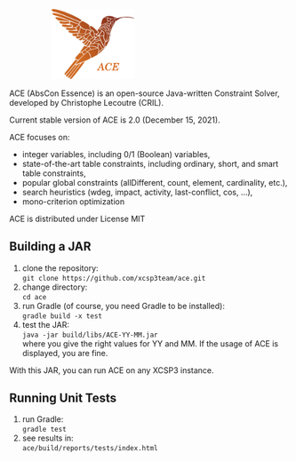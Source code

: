
<div id="logo" style="margin-left:2cm">
<img width="35%" src="src/main/resources/logoAce.png" alt="logo"/>
</div>

ACE (AbsCon Essence) is an open-source Java-written Constraint Solver, developed by Christophe Lecoutre (CRIL).

Current stable version of ACE is 2.0 (December 15, 2021).

ACE focuses on:
- integer variables, including 0/1 (Boolean) variables,
- state-of-the-art table constraints, including ordinary, short, and smart table constraints,
- popular global constraints (allDifferent, count, element, cardinality, etc.),
- search heuristics (wdeg, impact, activity, last-conflict, cos, ...),
- mono-criterion optimization

ACE is distributed under License MIT


## Building a JAR

1. clone the repository:  
   `git clone https://github.com/xcsp3team/ace.git`
1. change directory:  
   `cd ace`
1. run Gradle (of course, you need Gradle to be installed):  
   `gradle build -x test`  
1. test the JAR:  
   `java -jar build/libs/ACE-YY-MM.jar`   
where you give the right values for YY and MM.
If the usage of ACE is displayed, you are fine. 

With this JAR, you can run ACE on any XCSP3 instance.

## Running Unit Tests

1. run Gradle:  
   `gradle test`
1. see results in:  
   `ace/build/reports/tests/index.html`
